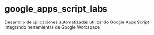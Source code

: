 # google_apps_script_labs
Desarrollo de aplicaciones automatizadas utilizando Google Apps Script integrando herramientas de Google Workspace
